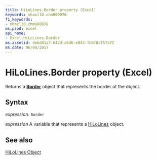 ```yaml
---
title: HiLoLines.Border property (Excel)
keywords: vbaxl10.chm600076
f1_keywords:
- vbaxl10.chm600076
ms.prod: excel
api_name:
- Excel.HiLoLines.Border
ms.assetid: debd41a7-b43d-a6d6-e843-fb6f8cf57a72
ms.date: 06/08/2017
---
```



# HiLoLines.Border property (Excel)

Returns a  **[Border](Excel.Border(object).md)** object that represents the border of the object.


## Syntax

 _expression_. `Border`

 _expression_ A variable that represents a [HiLoLines](Excel.HiLoLines-graph-property.md) object.


## See also


[HiLoLines Object](Excel.HiLoLines(object).md)

